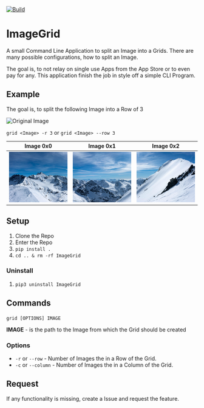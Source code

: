 [![Build](https://github.com/MunsMan/ImageGrid/actions/workflows/build_test.yml/badge.svg?branch=main)](https://github.com/MunsMan/ImageGrid/actions/workflows/build_test.yml)

# ImageGrid

A small Command Line Application to split an Image into a Grids. There are many possible configurations, how to split an Image.

The goal is, to not relay on single use Apps from the App Store or to even pay for any. This application finish the job in style off a simple CLI Program.

## Example

The goal is, to split the following Image into a Row of 3

![Original Image](https://github.com/MunsMan/ImageGrid/blob/Images/img/DSC08314-Pano.jpg)

`grid <Image> -r 3` or `grid <Image> --row 3`

Image 0x0 | Image 0x1 | Image 0x2
:--------:|:---------:|:---------:
![Split1](https://github.com/MunsMan/ImageGrid/blob/Images/img/DSC08314-Pano_0x0.jpg) | ![Split2](https://github.com/MunsMan/ImageGrid/blob/Images/img/DSC08314-Pano_0x1.jpg) | ![Split3](https://github.com/MunsMan/ImageGrid/blob/Images/img/DSC08314-Pano_0x2.jpg)

## Setup

1. Clone the Repo
2. Enter the Repo
3. `pip install .`
4. `cd .. & rm -rf ImageGrid`

### Uninstall

1. `pip3 uninstall ImageGrid`

## Commands

`grid [OPTIONS] IMAGE`

**IMAGE** - is the path to the Image from which the Grid should be created

### Options

- `-r` or `--row` - Number of Images the in a Row of the Grid.
- `-c` or `--column` - Number of Images the in a Column of the Grid.

## Request

If any functionality is missing, create a Issue and request the feature.
